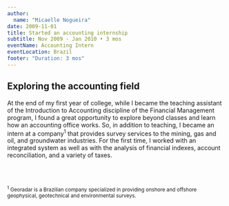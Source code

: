```yaml
---
author:
  name: "Micaelle Nogueira"
date: 2009-11-01
title: Started an accounting internship
subtitle: Nov 2009 - Jan 2010 • 3 mos
eventName: Accounting Intern 
eventLocation: Brazil
footer: "Duration: 3 mos"
---
```


## Exploring the accounting field

At the end of my first year of college, while I became the teaching assistant of the Introduction to Accounting discipline of the Financial Management program, I found a great opportunity to explore beyond classes and learn how an accounting office works. So, in addition to teaching, I became an intern at a company<sup>1</sup> that provides survey services to the mining, gas and oil, and groundwater industries. For the first time, I worked with an integrated system as well as with the analysis of financial indexes, account reconciliation, and a variety of taxes.

<br/>
<br/>

<small><sup>1</sup> Georadar is a Brazilian company specialized in providing onshore and offshore geophysical, geotechnical and environmental surveys.</small>